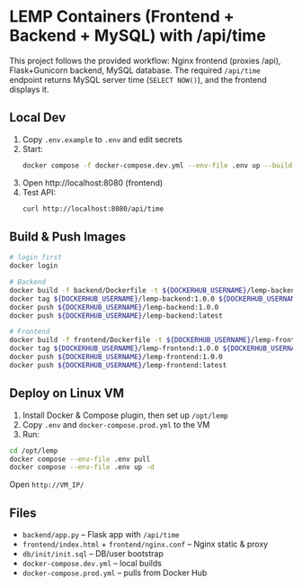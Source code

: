 # LEMP Containers (Frontend + Backend + MySQL) with /api/time

This project follows the provided workflow: Nginx frontend (proxies /api), Flask+Gunicorn backend, MySQL database. The required `/api/time` endpoint returns MySQL server time (`SELECT NOW()`), and the frontend displays it.

## Local Dev
1) Copy `.env.example` to `.env` and edit secrets
2) Start:
   ```bash
   docker compose -f docker-compose.dev.yml --env-file .env up --build -d
   ```
3) Open http://localhost:8080 (frontend)
4) Test API:
   ```bash
   curl http://localhost:8080/api/time
   ```

## Build & Push Images
```bash
# login first
docker login

# Backend
docker build -f backend/Dockerfile -t ${DOCKERHUB_USERNAME}/lemp-backend:1.0.0 .
docker tag ${DOCKERHUB_USERNAME}/lemp-backend:1.0.0 ${DOCKERHUB_USERNAME}/lemp-backend:latest
docker push ${DOCKERHUB_USERNAME}/lemp-backend:1.0.0
docker push ${DOCKERHUB_USERNAME}/lemp-backend:latest

# Frontend
docker build -f frontend/Dockerfile -t ${DOCKERHUB_USERNAME}/lemp-frontend:1.0.0 .
docker tag ${DOCKERHUB_USERNAME}/lemp-frontend:1.0.0 ${DOCKERHUB_USERNAME}/lemp-frontend:latest
docker push ${DOCKERHUB_USERNAME}/lemp-frontend:1.0.0
docker push ${DOCKERHUB_USERNAME}/lemp-frontend:latest
```

## Deploy on Linux VM
1) Install Docker & Compose plugin, then set up `/opt/lemp`
2) Copy `.env` and `docker-compose.prod.yml` to the VM
3) Run:
```bash
cd /opt/lemp
docker compose --env-file .env pull
docker compose --env-file .env up -d
```
Open `http://VM_IP/`

## Files
- `backend/app.py` – Flask app with `/api/time`
- `frontend/index.html` + `frontend/nginx.conf` – Nginx static & proxy
- `db/init/init.sql` – DB/user bootstrap
- `docker-compose.dev.yml` – local builds
- `docker-compose.prod.yml` – pulls from Docker Hub
```


